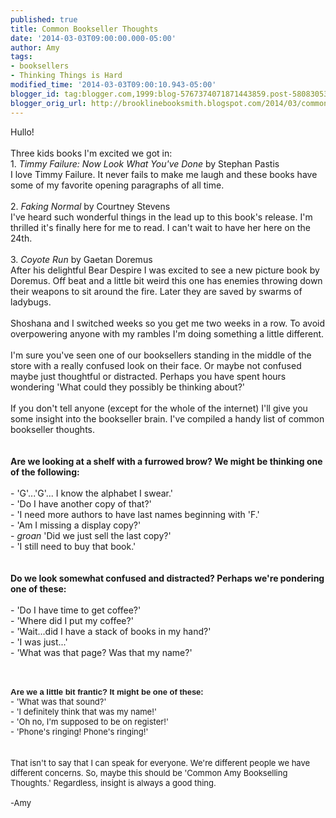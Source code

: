 ```yaml
---
published: true
title: Common Bookseller Thoughts
date: '2014-03-03T09:00:00.000-05:00'
author: Amy
tags:
- booksellers
- Thinking Things is Hard
modified_time: '2014-03-03T09:00:10.943-05:00'
blogger_id: tag:blogger.com,1999:blog-5767374071871443859.post-5808305363785184147
blogger_orig_url: http://brooklinebooksmith.blogspot.com/2014/03/common-bookseller-thoughts.html
---
```


Hullo! <br /><br />Three kids books I'm excited we got in:<br />1. <em>Timmy Failure: Now Look What You've Done</em> by Stephan Pastis<br />I love Timmy Failure. It never fails to make me laugh and these books have some of my favorite opening paragraphs of all time.<br /><br />2. <em>Faking Normal</em> by Courtney Stevens<br />I've heard such wonderful things in the lead up to this book's release. I'm thrilled it's finally here for me to read. I can't wait to have her here on the 24th.<br /><br />3. <em>Coyote Run</em> by Gaetan Doremus <br />After his delightful Bear Despire I was excited to see a new picture book by Doremus. Off beat and a little bit weird this one has enemies throwing down their weapons to sit around the fire. Later they are saved by swarms of ladybugs. <br /><br />Shoshana and I switched weeks so you get me two weeks in a row. To avoid overpowering anyone with my rambles I'm doing something a little different. <br /><br />I'm sure you've seen one of our booksellers standing in the middle of the store with a really confused look on their face. Or maybe not confused maybe just thoughtful or distracted. Perhaps you have spent hours wondering 'What could they possibly be thinking about?'<br /><br />If you don't tell anyone (except for the whole of the internet) I'll give you some insight into the bookseller brain. I've compiled a handy list of common bookseller thoughts. <br /><br /><br /><b>Are we looking at a shelf with a furrowed brow? We might be thinking one of the following:</b><br /><br />- 'G'...'G'... I know the alphabet I swear.'<br />- 'Do I have another copy of that?'<br />- 'I need more authors to have last names beginning with 'F.'<br />- 'Am I missing a display copy?'<br />- *groan* 'Did we just sell the last copy?'<br />- 'I still need to buy that book.'<br /><br /><br /><b>Do we look somewhat confused and distracted? Perhaps we're pondering one of these:</b><br /><br />- 'Do I have time to get coffee?'<br />- 'Where did I put my coffee?'<br />- 'Wait...did I have a stack of books in my hand?'<br />- 'I was just...'<br />- 'What was that page? Was that my name?'<br /><span style="font-family: Tahoma, Geneva, sans-serif; font-size: 10pt;"></span><br /><span style="font-family: Tahoma, Geneva, sans-serif; font-size: 10pt;"><br /><br /><b>A<span style="font-size: small;">re we a little bit frantic? It might be one of these:</span></b></span><br /><span style="font-size: small;"><span style="font-family: inherit;">- 'What was that sound?'</span></span><br /><span style="font-size: small;"><span style="font-family: inherit;">- 'I definitely think that was my name!'</span></span><br /><span style="font-size: small;"><span style="font-family: inherit;">- 'Oh no, I'm supposed to be on register!'</span></span><br /><span style="font-size: small;"><span style="font-family: inherit;">- 'Phone's ringing! Phone's ringing!'</span></span><br /><br /><br /><span style="font-size: small;"><span style="font-family: inherit;">That isn't to say that I can speak for everyone. We're different people we have different concerns. So, maybe this should be 'Common Amy Bookselling Thoughts.' Regardless, insight is always a good thing. <br /><br />-Amy</span></span><br /><span style="font-family: Tahoma, Geneva, sans-serif; font-size: 10pt;"></span><br />